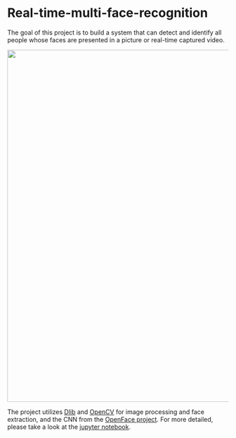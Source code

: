 # Real-time-multi-face-recognition

The goal of this project is to build a system that can detect and identify all people whose faces are presented in a picture or real-time captured video. 

<img src="face_recog.gif" width="800" />

The project utilizes [Dlib](http://dlib.net) and [OpenCV](https://opencv.org/) for image processing and face extraction, and the CNN from the [OpenFace project](https://cmusatyalab.github.io/openface/). For more detailed, please take a look at the [jupyter notebook](https://github.com/dmnguyen92/Real-time-multi-face-recognition/blob/master/Real-time%20multiple%20face%20recognition.ipynb).
